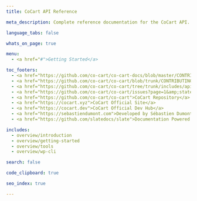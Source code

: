 ```yaml
---
title: CoCart API Reference

meta_description: Complete reference documentation for the CoCart API. Includes examples for Node.js, cURL, jQuery, PHP and WP API.

language_tabs: false

whats_on_page: true

menu:
  - <a href="#">Getting Started</a>

toc_footers:
  - <a href="https://github.com/co-cart/co-cart-docs/blob/master/CONTRIBUTING.md">Contribute to Documentation</a>
  - <a href="https://github.com/co-cart/co-cart/blob/trunk/CONTRIBUTING.md">Contribute to CoCart</a>
  - <a href="https://github.com/co-cart/co-cart/tree/trunk/includes/api">REST API Source on GitHub</a>
  - <a href="https://github.com/co-cart/co-cart/issues?page=1&amp;state=open">CoCart Issues</a>
  - <a href="https://github.com/co-cart/co-cart">CoCart Repository</a>
  - <a href="https://cocart.xyz">CoCart Official Site</a>
  - <a href="https://cocart.dev">CoCart Official Dev Hub</a>
  - <a href="https://sebastiendumont.com">Developed by Sébastien Dumont</a>
  - <a href="https://github.com/slatedocs/slate">Documentation Powered by Slate</a>

includes:
  - overview/introduction
  - overview/getting-started
  - overview/tools
  - overview/wp-cli

search: false

code_clipboard: true

seo_index: true

---
```

